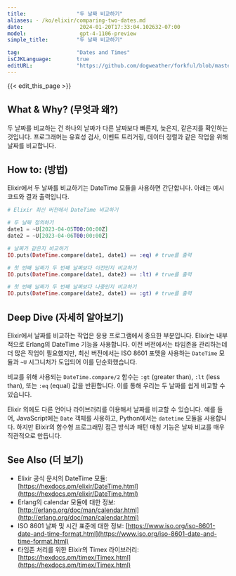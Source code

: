 ```yaml
---
title:                "두 날짜 비교하기"
aliases: - /ko/elixir/comparing-two-dates.md
date:                  2024-01-20T17:33:04.102632-07:00
model:                 gpt-4-1106-preview
simple_title:         "두 날짜 비교하기"

tag:                  "Dates and Times"
isCJKLanguage:        true
editURL:              "https://github.com/dogweather/forkful/blob/master/content/ko/elixir/comparing-two-dates.md"
---
```


{{< edit_this_page >}}

## What & Why? (무엇과 왜?)
두 날짜를 비교하는 건 하나의 날짜가 다른 날짜보다 빠른지, 늦은지, 같은지를 확인하는 것입니다. 프로그래머는 유효성 검사, 이벤트 트리거링, 데이터 정렬과 같은 작업을 위해 날짜를 비교합니다.

## How to: (방법)
Elixir에서 두 날짜를 비교하기는 DateTime 모듈을 사용하면 간단합니다. 아래는 예시 코드와 결과 출력입니다.

```elixir
# Elixir 최신 버전에서 DateTime 비교하기

# 두 날짜 정의하기
date1 = ~U[2023-04-05T00:00:00Z]
date2 = ~U[2023-04-06T00:00:00Z]

# 날짜가 같은지 비교하기
IO.puts(DateTime.compare(date1, date1) == :eq) # true를 출력

# 첫 번째 날짜가 두 번째 날짜보다 이전인지 비교하기
IO.puts(DateTime.compare(date1, date2) == :lt) # true를 출력

# 첫 번째 날짜가 두 번째 날짜보다 나중인지 비교하기
IO.puts(DateTime.compare(date2, date1) == :gt) # true를 출력
```

## Deep Dive (자세히 알아보기)
Elixir에서 날짜를 비교하는 작업은 응용 프로그램에서 중요한 부분입니다. Elixir는 내부적으로 Erlang의 DateTime 기능을 사용합니다. 이전 버전에서는 타임존을 관리하는데 더 많은 작업이 필요했지만, 최신 버전에서는 ISO 8601 포맷을 사용하는 `DateTime` 모듈과 `~U` 시그니처가 도입되어 이를 단순화했습니다.

비교를 위해 사용되는 `DateTime.compare/2` 함수는 `:gt` (greater than), `:lt` (less than), 또는 `:eq` (equal) 값을 반환합니다. 이를 통해 우리는 두 날짜를 쉽게 비교할 수 있습니다.

Elixir 외에도 다른 언어나 라이브러리를 이용해서 날짜를 비교할 수 있습니다. 예를 들어, JavaScript에는 `Date` 객체를 사용하고, Python에서는 `datetime` 모듈을 사용합니다. 하지만 Elixir의 함수형 프로그래밍 접근 방식과 패턴 매칭 기능은 날짜 비교를 매우 직관적으로 만듭니다.

## See Also (더 보기)
- Elixir 공식 문서의 DateTime 모듈: [https://hexdocs.pm/elixir/DateTime.html](https://hexdocs.pm/elixir/DateTime.html)
- Erlang의 calendar 모듈에 대한 정보: [http://erlang.org/doc/man/calendar.html](http://erlang.org/doc/man/calendar.html)
- ISO 8601 날짜 및 시간 표준에 대한 정보: [https://www.iso.org/iso-8601-date-and-time-format.html](https://www.iso.org/iso-8601-date-and-time-format.html)
- 타임존 처리를 위한 Elixir의 Timex 라이브러리: [https://hexdocs.pm/timex/Timex.html](https://hexdocs.pm/timex/Timex.html)
